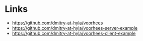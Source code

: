 # Links

* https://github.com/dmitry-at-hyla/voorhees
* https://github.com/dmitry-at-hyla/voorhees-server-example
* https://github.com/dmitry-at-hyla/voorhees-client-example
